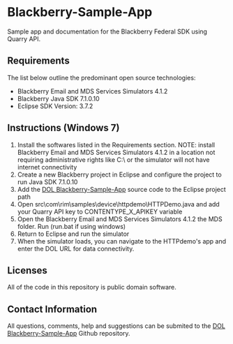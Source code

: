 
Blackberry-Sample-App
=====

Sample app and documentation for the Blackberry Federal SDK using Quarry API.

Requirements
-----------

The list below outline the predominant open source technologies:

*	Blackberry Email and MDS Services Simulators 4.1.2
*	Blackberry Java SDK 7.1.0.10
*	Eclipse SDK Version: 3.7.2

Instructions (Windows 7)
-----------
1. Install the softwares listed in the Requirements section. NOTE: install Blackberry Email and MDS Services Simulators 4.1.2 in a location not requiring administrative rights like C:\ or the simulator will not have internet connectivity 
2. Create a new Blackberry project in Eclipse and configure the project to run Java SDK 7.1.0.10
3. Add the [DOL Blackberry-Sample-App](https://github.com/USDepartmentofLabor/Blackberry-Sample-App/issues) source code to the Eclipse project path
4. Open src\com\rim\samples\device\httpdemo\HTTPDemo.java and add your Quarry API key to CONTENTYPE_X_APIKEY variable 
5. Open the Blackberry Email and MDS Services Simulators 4.1.2 the MDS folder. Run (run.bat if using windows)
6. Return to Eclipse and run the simulator
7. When the simulator loads, you can navigate to the HTTPdemo's app and enter the DOL URL for data connectivity. 


Licenses
-----------

All of the code in this repository is public domain software.


Contact Information
-----------

All questions, comments, help and suggestions can be submited to the [DOL Blackberry-Sample-App](https://github.com/USDepartmentofLabor/Blackberry-Sample-App/issues) Github repository.


